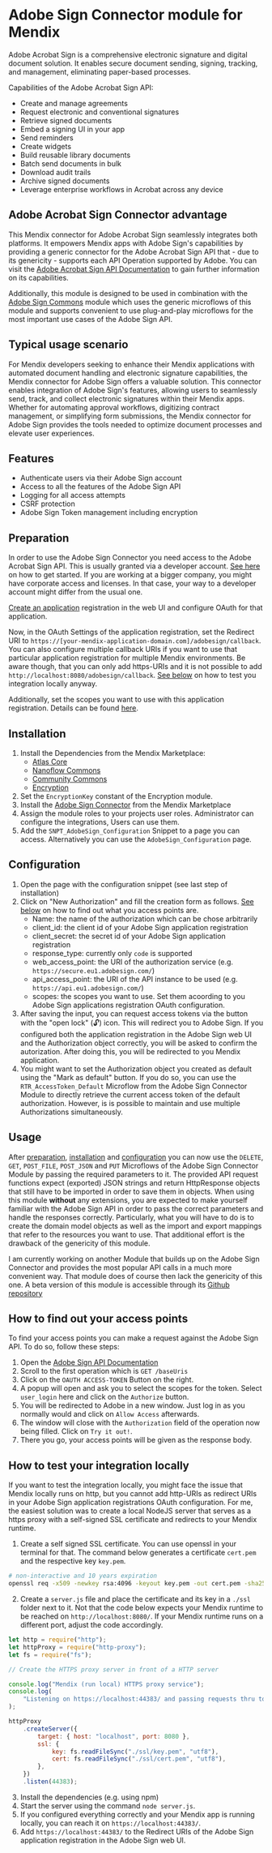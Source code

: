 # Adobe Sign Connector module for Mendix

Adobe Acrobat Sign is a comprehensive electronic signature and digital document solution. It enables secure document sending, signing, tracking, and management, eliminating paper-based processes.

Capabilities of the Adobe Acrobat Sign API:
- Create and manage agreements
- Request electronic and conventional signatures
- Retrieve signed documents
- Embed a signing UI in your app
- Send reminders
- Create widgets
- Build reusable library documents
- Batch send documents in bulk
- Download audit trails
- Archive signed documents
- Leverage enterprise workflows in Acrobat across any device

## Adobe Acrobat Sign Connector advantage

This Mendix connector for Adobe Acrobat Sign seamlessly integrates both platforms. It empowers Mendix apps with Adobe Sign's capabilities by providing a generic connector for the Adobe Acrobat Sign API that - due to its genericity - supports each API Operation supported by Adobe. You can visit the [Adobe Acrobat Sign API Documentation](https://secure.eu1.adobesign.com/public/docs/restapi/v6) to gain further information on its capabilities.

Additionally, this module is designed to be used in combination with the [Adobe Sign Commons](https://github.com/gemdav/AdobeSignCommons) module which uses the generic microflows of this module and supports convenient to use plug-and-play microflows for the most important use cases of the Adobe Sign API.

## Typical usage scenario

For Mendix developers seeking to enhance their Mendix applications with automated document handling and electronic signature capabilities, the Mendix connector for Adobe Sign offers a valuable solution. This connector enables integration of Adobe Sign's features, allowing users to seamlessly send, track, and collect electronic signatures within their Mendix apps. Whether for automating approval workflows, digitizing contract management, or simplifying form submissions, the Mendix connector for Adobe Sign provides the tools needed to optimize document processes and elevate user experiences.

## Features

- Authenticate users via their Adobe Sign account
- Access to all the features of the Adobe Sign API
- Logging for all access attempts
- CSRF protection
- Adobe Sign Token management including encryption

## Preparation

In order to use the Adobe Sign Connector you need access to the Adobe Acrobat Sign API. This is usually granted via a developer account. [See here](https://opensource.adobe.com/acrobat-sign/developer_guide/index.html) on how to get started. If you are working at a bigger company, you might have corporate access and licenses. In that case, your way to a developer account might differ from the usual one.

[Create an application](https://opensource.adobe.com/acrobat-sign/developer_guide/gstarted.html) registration in the web UI and configure OAuth for that application. 

Now, in the OAuth Settings of the application registration, set the Redirect URI to ```https://[your-mendix-application-domain.com]/adobesign/callback```. You can also configure multiple callback URIs if you want to use that particular application registration for multiple Mendix environments. Be aware though, that you can only add https-URIs and it is not possible to add ```http://localhost:8080/adobesign/callback```. [See below](#how-to-test-your-integration-locally) on how to test you integration locally anyway.

Additionally, set the scopes you want to use with this application registration. Details can be found [here](https://opensource.adobe.com/acrobat-sign/developer_guide/gstarted.html).

## Installation

1. Install the Dependencies from the Mendix Marketplace:
   - [Atlas Core](https://marketplace.mendix.com/link/component/117187)
   - [Nanoflow Commons](https://marketplace.mendix.com/link/component/109515)
   - [Community Commons](https://marketplace.mendix.com/link/component/170)
   - [Encryption](https://marketplace.mendix.com/link/component/1011)
3. Set the ```EncryptionKey``` constant of the Encryption module.
4. Install the [Adobe Sign Connector](https://marketplace.mendix.com/link/component/215590) from the Mendix Marketplace
5. Assign the module roles to your projects user roles. Administrator can configure the integrations, Users can use them.
6. Add the ```SNPT_AdobeSign_Configuration``` Snippet to a page you can access. Alternatively you can use the ```AdobeSign_Configuration``` page.

## Configuration

1. Open the page with the configuration snippet (see last step of installation)
2. Click on "New Authorization" and fill the creation form as follows. [See below](#how-to-find-out-your-access-points) on how to find out what you access points are.
   - Name: the name of the authorization which can be chose arbitrarily
   - client_id: the client id of your Adobe Sign application registration
   - client_secret: the secret id of your Adobe Sign application registration
   - response_type: currently only ```code``` is supported
   - web_access_point: the URI of the authorization service (e.g. ```https://secure.eu1.adobesign.com/```)
   - api_access_point: the URI of the API instance to be used (e.g. ```https://api.eu1.adobesign.com/```)
   - scopes: the scopes you want to use. Set them acoording to you Adobe Sign applications registration OAuth configuration.
3. After saving the input, you can request access tokens via the button with the "open lock" (🔓) icon. This will redirect you to Adobe Sign. If you configured both the application registration in the Adobe Sign web UI and the Authorization object correctly, you will be asked to confirm the autorization. After doing this, you will be redirected to you Mendix application.
4. You might want to set the Authorization object you created as default using the "Mark as default" button. If you do so, you can use the ```RTR_AccessToken_Default``` Microflow from the Adobe Sign Connector Module to directly retrieve the current access token of the default authorization. However, is is possible to maintain and use multiple Authorizations simultaneously.

## Usage

After [preparation](#preparation), [installation](#installation) and [configuration](#configuration) you can now use the ```DELETE```, ```GET```, ```POST_FILE```, ```POST_JSON``` and ```PUT``` Microflows of the Adobe Sign Connector Module by passing the required parameters to it. The provided API request functions expect (exported) JSON strings and return HttpResponse objects that still have to be imported in order to save them in objects. When using this module **without** any extensions, you are expected to make yourself familiar with the Adobe Sign API in order to pass the correct parameters and handle the responses correctly. Particularly, what you will have to do is to create the domain model objects as well as the import and export mappings that refer to the resources you want to use.  That additional effort is the drawback of the genericity of this module. 

I am currently working on another Module that builds up on the Adobe Sign Connector and provides the most popular API calls in a much more convenient way. That module does of course then lack the genericity of this one. A beta version of this module is accessible through its [Github repository](https://github.com/arkani20/AdobeSignCommons)
   
## How to find out your access points

To find your access points you can make a request against the Adobe Sign API. To do so, follow these steps:

1. Open the [Adobe Sign API Documentation](https://secure.adobesign.com/public/docs/restapi/v6#!/baseUris/getBaseUris)
2. Scroll to the first operation which is ```GET /baseUris```
3. Click on the ```OAUTH ACCESS-TOKEN``` Button on the right.
4. A popup will open and ask you to select the scopes for the token. Select ```user_login``` here and click on the ```Authorize``` button.
4. You will be redirected to Adobe in a new window. Just log in as you normally would and click on ```Allow Access``` afterwards.
5. The window will close with the ```Authorization``` field of the operation now being filled. Click on ```Try it out!```.
6. There you go, your access points will be given as the response body.



## How to test your integration locally

If you want to test the integration locally, you might face the issue that Mendix locally runs on http, but you cannot add http-URIs as redirect URIs in your Adobe Sign application registrations OAuth configuration. For me, the easiest solution was to create a local NodeJS server that serves as a https proxy with a self-signed SSL certificate and redirects to your Mendix runtime.

1. Create a self signed SSL certificate. You can use openssl in your terminal for that. The command below generates a certificate ```cert.pem``` and the respective key ```key.pem```.
```bash
# non-interactive and 10 years expiration
openssl req -x509 -newkey rsa:4096 -keyout key.pem -out cert.pem -sha256 -days 3650 -nodes -subj "/C=XX/ST=StateName/L=CityName/O=CompanyName/OU=CompanySectionName   /CN=CommonNameOrHostname"
```
2. Create a ```server.js``` file and place the certificate and its key in a ```./ssl``` folder next to it. Not that the code below expects your Mendix runtime to be reached on ```http://localhost:8080/```.  If your Mendix runtime runs on a different port, adjust the code accordingly.
```js
let http = require("http");
let httpProxy = require("http-proxy");
let fs = require("fs");

// Create the HTTPS proxy server in front of a HTTP server

console.log("Mendix (run local) HTTPS proxy service");
console.log(
    "Listening on https://localhost:44383/ and passing requests thru to http://localhost:8080/ (Mendix runtime)"
);

httpProxy
    .createServer({
        target: { host: "localhost", port: 8080 },
        ssl: {
            key: fs.readFileSync("./ssl/key.pem", "utf8"),
            cert: fs.readFileSync("./ssl/cert.pem", "utf8"),
        },
    })
    .listen(44383);
```
3. Install the dependencies (e.g. using npm)
4. Start the server using the command ```node server.js```.
5. If you configured everything correctly and your Mendix app is running locally, you can reach it on ```https://localhost:44383/```.
6. Add ```https://localhost:44383/``` to the Redirect URIs of the Adobe Sign application registration in the Adobe Sign web UI.
